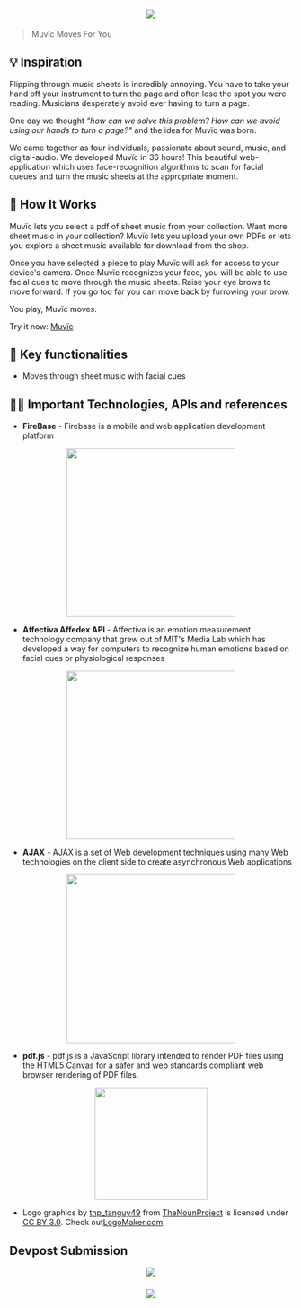 <h1 align="center">
<a href="http://muvic.org"><img src="http://www198.lunapic.com/do-not-link-here-use-hosting-instead/150556305195094?7257504431"></a>
</h1>

> Muvïc Moves For You

<h2> 💡 Inspiration </h2>
<p>
Flipping through music sheets is incredibly annoying. You have to take your hand off your instrument to turn the page and often lose the spot you were reading. Musicians desperately avoid ever having to turn a page.

One day we thought <em>"how can we solve this problem? How can we avoid using our hands to turn a page?"</em> and the idea for Muvïc was born.

We came together as four individuals, passionate about sound, music, and digital-audio. We developed Muvïc in 36 hours! This beautiful web-application which uses face-recognition algorithms to scan for facial queues and turn the music sheets at the appropriate moment.
</p>

<h2> 💪 How It Works </h2>
<p>
Muvïc lets you select a pdf of sheet music from your collection. Want more sheet music in your collection? Muvïc lets you upload your own PDFs or lets you explore a sheet music available for download from the shop. 

Once you have selected a piece to play Muvïc will ask for access to your device's camera. Once Muvïc recognizes your face, you will be able to use facial cues to move through the music sheets. Raise your eye brows to move forward. If you go too far you can move back by furrowing your brow. 

You play, Muvïc moves. 

Try it now: <a href = "http://muvic.org"> Muvïc </a>
</p>
<h2> 🔑 Key functionalities </h2>

* Moves through sheet music with facial cues

<h2> 👨‍💻 Important Technologies, APIs and references </h2>

* <p> <b>FireBase</b> - Firebase is a mobile and web application development platform </p>
<p align = "center"><a href = "https://firebase.google.com/"><img src="https://firebase.google.com/_static/6db4302793/images/firebase/lockup.png" width="300px"></a></p>

* <p> <b>Affectiva Affedex API </b>- Affectiva is an emotion measurement technology company that grew out of MIT's Media Lab which has developed a way for computers to recognize human emotions based on facial cues or physiological responses
<p align = "center"> <a href = "https://www.affectiva.com/"><img src="https://upload.wikimedia.org/wikipedia/en/7/7f/Affectiva_logo.jpg" width="300px"></a>

* <p> <b>AJAX</b> - AJAX is a set of Web development techniques using many Web technologies on the client side to create asynchronous Web applications</p>
<p align="center"><a herf="http://api.jquery.com/jquery.ajax/"><img src="http://wikiwebpedia.com/wp-content/uploads/ajax-logo1.jpg" width="300px"></a></p>

* <p> <b>pdf.js</b> - pdf.js is a JavaScript library intended to render PDF files using the HTML5 Canvas for a safer and web standards compliant web browser rendering of PDF files. </p>

<p align="center"><a href="https://github.com/mozilla/pdf.js/"><img src="https://upload.wikimedia.org/wikipedia/commons/b/b2/Pdf-js_logo.svg" width="200px"></a></p>

* <p> Logo graphics by <a href="https://thenounproject.com/tanguy49">tnp_tanguy49</a> from <a href="https://thenounproject.com/">TheNounProject</a> is licensed under <a href="http://creativecommons.org/licenses/by/3.0/" title="Creative Commons BY 3.0">CC BY 3.0</a>. Check out<a href="http://logomakr.com" title="Logo Maker">LogoMaker.com</a>
</p>

<h2>Devpost Submission</h2>
<p align = "center">
<a href="https://devpost.com/software/muvic"><img src="https://hackthenorth.com/img/black-logo.svg"></a>
</p>

<h3 align = "center">
<img src="http://www198.lunapic.com/editor/working/150555764556733?978257898">
</h3>
